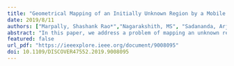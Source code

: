 ```yaml
---
title: "Geometrical Mapping of an Initially Unknown Region by a Mobile Robot"
date: 2019/8/11
authors: ["Marpally, Shashank Rao*","Nagarakshith, MS", "Sadananda, Arjun","Guruprasad, KR"]
abstract: "In this paper, we address a problem of mapping an unknown region of interest by a mobile robot. Unlike the conventional exploration and mapping techniques where the occupancy map of a spatially discretized environment is obtained, in the proposed Geometric Mapping (G-Mapping) strategy, the map is obtained in the form of geometric models of the obstacles, in a continuous space. For simplicity, we consider convex polygonal obstacles within a convex region. The proposed exploration strategy is implemented using MATLAB. The simulation results are presented to illustrate and demonstrate the G-Mapping strategy."
featured: false
url_pdf: "https://ieeexplore.ieee.org/document/9008095"
doi: 10.1109/DISCOVER47552.2019.9008095
---
```

